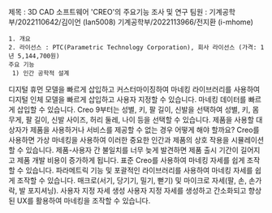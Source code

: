 제목 : 3D CAD 소프트웨어 'CREO'의 주요기능 조사 및 연구
팀원 :
기계공학부/2022110642/김이언 (Ian5008)
기계공학부/2022113966/전지환 (i-mhome)





    1. 개요
    2. 라이선스 : PTC(Parametric Technology Corporation), 회사 라이선스 (가격: 1년 5,144,700원)
    주요 기능
     1) 인간 공학적 설계

디지털 휴먼 모델을 빠르게 삽입하고 커스터마이징하여 마네킹 라이브러리를 사용하여 디지털 인체 모델을 빠르게 삽입하고 사용자 지정할 수 있습니다. 마네킹 데이터를 빠르게 삽입할 수 있습니다. Creo 9부터는 성별, 키, 팔 길이, 신발을 선택하여 성별, 키, 몸무게, 팔 길이, 신발 사이즈, 허리 둘레, 나이 등을 선택할 수 있습니다. 
제품을 사용할 대상자가 제품을 사용하거나 서비스를 제공할 수 없는 경우 어떻게 해야 할까요?
Creo를 사용하면 가상 마네킹을 사용하여 이러한 중요한 인간과 제품의 상호 작용을 시뮬레이션할 수 있습니다. 제품-사용자 간 불일치를 너무 늦게 발견하면 제품 출시 기간이 길어지고 제품 개발 비용이 증가하게 됩니다. 표준 Creo를 사용하여 마네킹 자세를 쉽게 조작할 수 있습니다. 파라메트릭 기능 및 포괄적인 라이브러리를 사용하여 마네킹 자세를 쉽게 조작할 수 있습니다.
매크로(서기, 당기기, 밀기, 뻗기) 및 마이크로 자세(팔, 손, 손가락, 발 포지셔닝). 사용자 지정 자세 생성
사용자 지정 자세를 생성하고 간소화되고 향상된 UX를 활용하여 마네킹을 조작할 수 있습니다.


